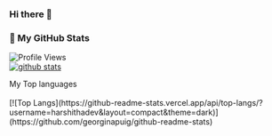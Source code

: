 ### Hi there 👋


  
  ### 📝 My GitHub Stats 

![Profile Views](https://komarev.com/ghpvc/?username=harshithadev&color=blueviolet)
<br/>
[![github stats](https://github-readme-stats.vercel.app/api?username=harshithadev&theme=gotham)](https://github.com/harshithadev/github-readme-stats)

  <summary>My Top languages</summary>
  <br>
[![Top Langs](https://github-readme-stats.vercel.app/api/top-langs/?username=harshithadev&layout=compact&theme=dark)](https://github.com/georginapuig/github-readme-stats)

<!--
**harshithadev/harshithadev** is a ✨ _special_ ✨ repository because its `README.md` (this file) appears on your GitHub profile.

Here are some ideas to get you started:

- 🔭 I’m currently working on ...
- 🌱 I’m currently learning ...
- 👯 I’m looking to collaborate on ...
- 🤔 I’m looking for help with ...
- 💬 Ask me about ...
- 📫 How to reach me: ...
- 😄 Pronouns: ...
- ⚡ Fun fact: ...
-->
